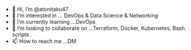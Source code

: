 - 👋 Hi, I’m @atonitaku47
- 👀 I’m interested in ... DevOps & Data Science & Networking
- 🌱 I’m currently learning ...DevOps 
- 💞️ I’m looking to collaborate on ...Terraform, Docker, Kubernetes, Bash scripts
- 📫 How to reach me ...DM 

<!---
atonitaku47/atonitaku47 is a ✨ special ✨ repository because its `README.md` (this file) appears on your GitHub profile.
You can click the Preview link to take a look at your changes.
--->

